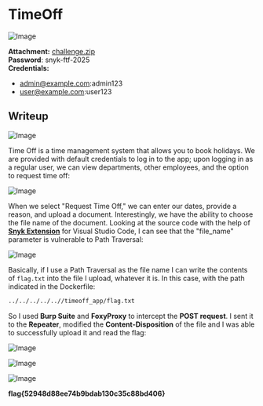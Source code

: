 # TimeOff
![Image](https://github.com/user-attachments/assets/d6d176ee-7df6-40e1-9b80-ef877a49de67)

**Attachment:** [challenge.zip](https://github.com/user-attachments/files/19060874/challenge.zip)  
**Password**: snyk-ftf-2025  
**Credentials:**
- admin@example.com:admin123
- user@example.com:user123

## Writeup

![Image](https://github.com/user-attachments/assets/24509afe-6bdc-40ac-bbf1-d2527881f485)

Time Off is a time management system that allows you to book holidays. We are provided with default credentials to log in to the app; upon logging in as a regular user, we can view departments, other employees, and the option to request time off:

![Image](https://github.com/user-attachments/assets/ad5c4773-0a6e-465a-b4dc-a21ff6c837ae)

When we select "Request Time Off," we can enter our dates, provide a reason, and upload a document. Interestingly, we have the ability to choose the file name of the document. Looking at the source code with the help of **[Snyk Extension](https://docs.snyk.io/scm-ide-and-ci-cd-integrations/snyk-ide-plugins-and-extensions/visual-studio-code-extension)** for Visual Studio Code, I can see that the "file_name" parameter is vulnerable to Path Traversal:

![Image](https://github.com/user-attachments/assets/adf08440-c61e-4e94-90c0-2c5d3271012e)

Basically, if I use a Path Traversal as the file name I can write the contents of `flag.txt` into the file I upload, whatever it is. In this case, with the path indicated in the Dockerfile:

```bash
../../../../..//timeoff_app/flag.txt
```

So I used **Burp Suite** and **FoxyProxy** to intercept the **POST request**. I sent it to the **Repeater**, modified the **Content-Disposition** of the file and I was able to successfully upload it and read the flag:

![Image](https://github.com/user-attachments/assets/9d842bac-8b24-4bf0-b540-d8f621e446dc)

![Image](https://github.com/user-attachments/assets/879b1226-b77d-4bce-8769-8bd1f11e38cc)

![Image](https://github.com/user-attachments/assets/542f063d-9e90-47e0-ba8c-e69ea271d620)

**flag{52948d88ee74b9bdab130c35c88bd406}**
